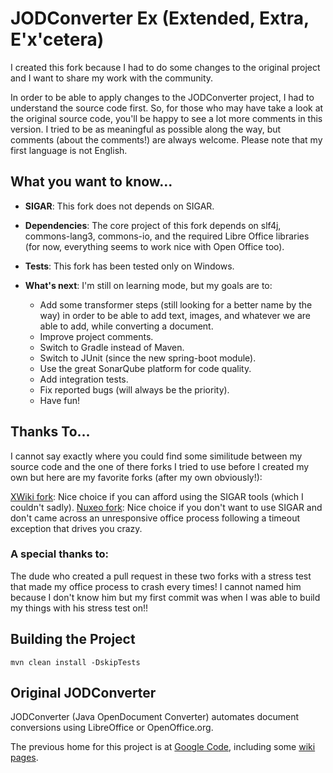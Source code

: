# JODConverter Ex (Extended, Extra, E'x'cetera)

I created this fork because I had to do some changes to the original project and I want to share my work with the community.

In order to be able to apply changes to the JODConverter project, I had to understand the source code first. So, for those who may have take a look at the original source code, you'll be happy to see a lot more comments in this version. I tried to be as meaningful as possible along the way, but comments (about the comments!) are always welcome. Please note that my first language is not English.

## What you want to know...

- **SIGAR**: This fork does not depends on SIGAR.

- **Dependencies**: The core project of this fork depends on slf4j, commons-lang3, commons-io, and the required Libre Office libraries (for now, everything seems to work nice with Open Office too).

- **Tests**: This fork has been tested only on Windows.

- **What's next**: I'm still on learning mode, but my goals are to:
	- Add some transformer steps (still looking for a better name by the way) in order to be able to add text, images, and whatever we are able to add, while converting a document.
	- Improve project comments.
	- Switch to Gradle instead of Maven.
	- Switch to JUnit (since the new spring-boot module).
	- Use the great SonarQube platform for code quality.
	- Add integration tests.
	- Fix reported bugs (will always be the priority).
	- Have fun!

## Thanks To...

I cannot say exactly where you could find some similitude between my source code and the one of there forks I tried to use before I created my own but here are my favorite forks (after my own obviously!):

[XWiki fork](https://github.com/xwiki/jodconverter): Nice choice if you can afford using the SIGAR tools (which I couldn't sadly).
[Nuxeo fork](https://github.com/nuxeo/jodconverter): Nice choice if you don't want to use SIGAR and don't came across an unresponsive office process following a timeout exception that drives you crazy.

### A special thanks to:
The dude who created a pull request in these two forks with a stress test that made my office process to crash every times! I cannot named him because I don't know him but my first commit was when I was able to build my things with his stress test on!!  

## Building the Project

```Shell
mvn clean install -DskipTests
```

## Original JODConverter

JODConverter (Java OpenDocument Converter) automates document conversions using LibreOffice or OpenOffice.org.

The previous home for this project is at [Google Code](http://code.google.com/p/jodconverter/),
including some [wiki pages](https://code.google.com/archive/p/jodconverter/wikis).